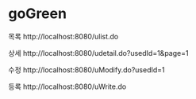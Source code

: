 # goGreen





목록
http://localhost:8080/ulist.do

상세
http://localhost:8080/udetail.do?usedId=1&page=1


수정
http://localhost:8080/uModify.do?usedId=1


등록
http://localhost:8080/uWrite.do
